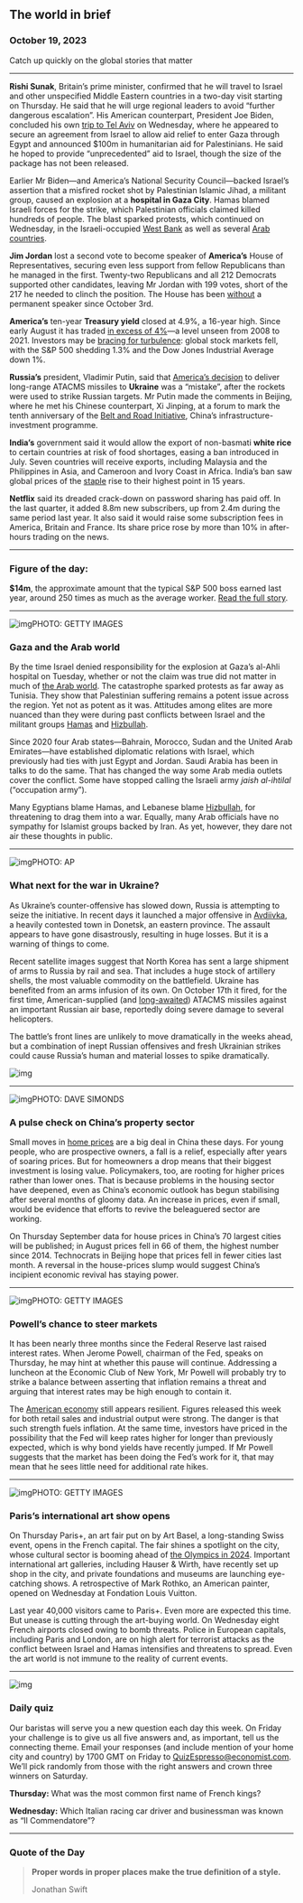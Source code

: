 ## The world in brief

### October 19, 2023

Catch up quickly on the global stories that matter



------



**Rishi Sunak**, Britain’s prime minister, confirmed that he will travel to Israel and other unspecified Middle Eastern countries in a two-day visit starting on Thursday. He said that he will urge regional leaders to avoid “further dangerous escalation”. His American counterpart, President Joe Biden, concluded his own [trip to Tel Aviv](https://www.economist.com/middle-east-and-africa/2023/10/17/biden-steers-a-risky-course-in-the-israel-hamas-war) on Wednesday, where he appeared to secure an agreement from Israel to allow aid relief to enter Gaza through Egypt and announced $100m in humanitarian aid for Palestinians. He said he hoped to provide “unprecedented” aid to Israel, though the size of the package has not been released.

Earlier Mr Biden—and America’s National Security Council—backed Israel’s assertion that a misfired rocket shot by Palestinian Islamic Jihad, a militant group, caused an explosion at a **hospital in Gaza City**. Hamas blamed Israeli forces for the strike, which Palestinian officials claimed killed hundreds of people. The blast sparked protests, which continued on Wednesday, in the Israeli-occupied [West Bank](https://www.economist.com/the-war-in-gaza-may-mark-a-watershed-for-the-palestinian-authority) as well as several [Arab countries](https://www.economist.com/briefing/2023/10/18/the-arab-world-thinks-differently-about-this-war).

**Jim Jordan** lost a second vote to become speaker of **America’s** House of Representatives, securing even less support from fellow Republicans than he managed in the first. Twenty-two Republicans and all 212 Democrats supported other candidates, leaving Mr Jordan with 199 votes, short of the 217 he needed to clinch the position. The House has been [without](https://www.economist.com/united-states/2023/10/04/the-sacking-of-kevin-mccarthy-will-make-supporting-ukraine-harder) a permanent speaker since October 3rd.

**America’s** ten-year **Treasury yield** closed at 4.9%, a 16-year high. Since early August it has traded [in excess of 4%](https://www.economist.com/leaders/2023/09/28/forget-the-shutdown-americas-real-fiscal-worry-is-rising-bond-yields)—a level unseen from 2008 to 2021. Investors may be [bracing for turbulence](https://www.economist.com/finance-and-economics/2023/10/04/a-surge-in-global-bond-yields-threatens-trouble): global stock markets fell, with the S&P 500 shedding 1.3% and the Dow Jones Industrial Average down 1%.

**Russia’s** president, Vladimir Putin, said that [America’s decision](https://www.economist.com/europe/2023/09/22/america-says-it-will-send-long-range-missiles-to-ukraine) to deliver long-range ATACMS missiles to **Ukraine** was a “mistake”, after the rockets were used to strike Russian targets. Mr Putin made the comments in Beijing, where he met his Chinese counterpart, Xi Jinping, at a forum to mark the tenth anniversary of the [Belt and Road Initiative](https://www.economist.com/the-economist-explains/2023/10/17/how-chinas-belt-and-road-initiative-is-changing), China’s infrastructure-investment programme.

**India’s** government said it would allow the export of non-basmati **white rice** to certain countries at risk of food shortages, easing a ban introduced in July. Seven countries will receive exports, including Malaysia and the Philippines in Asia, and Cameroon and Ivory Coast in Africa. India’s ban saw global prices of the [staple](https://www.economist.com/asia/2023/03/28/the-global-rice-crisis) rise to their highest point in 15 years.

**Netflix** said its dreaded crack-down on password sharing has paid off. In the last quarter, it added 8.8m new subscribers, up from 2.4m during the same period last year. It also said it would raise some subscription fees in America, Britain and France. Its share price rose by more than 10% in after-hours trading on the news.



------



### Figure of the day: 

**$14m**, the approximate amount that the typical S&P 500 boss earned last year, around 250 times as much as the average worker. [Read the full story](https://www.economist.com/business/2023/10/17/are-americas-ceos-overpaid).



------



![img](https://niceboy.online/insight/public/Espresso/PHOTOS/20231021_dap326_0.jpg)PHOTO: GETTY IMAGES

### Gaza and the Arab world

By the time Israel denied responsibility for the explosion at Gaza’s al-Ahli hospital on Tuesday, whether or not the claim was true did not matter in much of [the Arab world](https://www.economist.com/briefing/2023/10/18/the-arab-world-thinks-differently-about-this-war). The catastrophe sparked protests as far away as Tunisia. They show that Palestinian suffering remains a potent issue across the region. Yet not as potent as it was. Attitudes among elites are more nuanced than they were during past conflicts between Israel and the militant groups [Hamas](https://www.economist.com/films/2023/10/13/what-is-hamas) and [Hizbullah](https://www.economist.com/the-economist-explains/2023/10/18/what-is-hizbullah).

Since 2020 four Arab states—Bahrain, Morocco, Sudan and the United Arab Emirates—have established diplomatic relations with Israel, which previously had ties with just Egypt and Jordan. Saudi Arabia has been in talks to do the same. That has changed the way some Arab media outlets cover the conflict. Some have stopped calling the Israeli army *jaish al-ihtilal* (“occupation army”).

Many Egyptians blame Hamas, and Lebanese blame [Hizbullah](https://www.economist.com/the-economist-explains/2023/10/18/what-is-hizbullah), for threatening to drag them into a war. Equally, many Arab officials have no sympathy for Islamist groups backed by Iran. As yet, however, they dare not air these thoughts in public.



------



![img](https://niceboy.online/insight/public/Espresso/PHOTOS/20231021_dap325.jpg)PHOTO: AP

### What next for the war in Ukraine?

As Ukraine’s counter-offensive has slowed down, Russia is attempting to seize the initiative. In recent days it launched a major offensive in [Avdiivka](https://www.economist.com/europe/2023/10/14/now-russia-is-fighting-to-gain-territory-in-the-east-of-ukraine), a heavily contested town in Donetsk, an eastern province. The assault appears to have gone disastrously, resulting in huge losses. But it is a warning of things to come.

Recent satellite images suggest that North Korea has sent a large shipment of arms to Russia by rail and sea. That includes a huge stock of artillery shells, the most valuable commodity on the battlefield. Ukraine has benefited from an arms infusion of its own. On October 17th it fired, for the first time, American-supplied (and [long-awaited](https://www.economist.com/europe/2023/09/22/america-says-it-will-send-long-range-missiles-to-ukraine)) ATACMS missiles against an important Russian air base, reportedly doing severe damage to several helicopters.

The battle’s front lines are unlikely to move dramatically in the weeks ahead, but a combination of inept Russian offensives and fresh Ukrainian strikes could cause Russia’s human and material losses to spike dramatically.

![img](https://niceboy.online/insight/public/Espresso/PHOTOS/20231021_DAM921.jpg)



------



![img](https://niceboy.online/insight/public/Espresso/PHOTOS/20231021_dap329.jpg)PHOTO: DAVE SIMONDS

### A pulse check on China’s property sector

Small moves in [home prices](https://www.economist.com/china/2023/10/12/amid-turmoil-in-chinas-property-market-the-public-seethes) are a big deal in China these days. For young people, who are prospective owners, a fall is a relief, especially after years of soaring prices. But for homeowners a drop means that their biggest investment is losing value. Policymakers, too, are rooting for higher prices rather than lower ones. That is because problems in the housing sector have deepened, even as China’s economic outlook has begun stabilising after several months of gloomy data. An increase in prices, even if small, would be evidence that efforts to revive the beleaguered sector are working.

On Thursday September data for house prices in China’s 70 largest cities will be published; in August prices fell in 66 of them, the highest number since 2014. Technocrats in Beijing hope that prices fell in fewer cities last month. A reversal in the house-prices slump would suggest China’s incipient economic revival has staying power.



------



![img](https://niceboy.online/insight/public/Espresso/PHOTOS/20231021_dap328.jpg)PHOTO: GETTY IMAGES

### Powell’s chance to steer markets

It has been nearly three months since the Federal Reserve last raised interest rates. When Jerome Powell, chairman of the Fed, speaks on Thursday, he may hint at whether this pause will continue. Addressing a luncheon at the Economic Club of New York, Mr Powell will probably try to strike a balance between asserting that inflation remains a threat and arguing that interest rates may be high enough to contain it.

The [American economy](https://www.economist.com/finance-and-economics/2023/08/23/americas-astonishing-economic-growth-goes-up-another-gear) still appears resilient. Figures released this week for both retail sales and industrial output were strong. The danger is that such strength fuels inflation. At the same time, investors have priced in the possibility that the Fed will keep rates higher for longer than previously expected, which is why bond yields have recently jumped. If Mr Powell suggests that the market has been doing the Fed’s work for it, that may mean that he sees little need for additional rate hikes.



------



![img](https://niceboy.online/insight/public/Espresso/PHOTOS/20231021_dap322_1.jpg)PHOTO: GETTY IMAGES

### Paris’s international art show opens

On Thursday Paris+, an art fair put on by Art Basel, a long-standing Swiss event, opens in the French capital. The fair shines a spotlight on the city, whose cultural sector is booming ahead of [the Olympics in 2024](https://www.economist.com/culture/2023/10/13/cricket-will-make-the-olympics-bigger-and-better). Important international art galleries, including Hauser & Wirth, have recently set up shop in the city, and private foundations and museums are launching eye-catching shows. A retrospective of Mark Rothko, an American painter, opened on Wednesday at Fondation Louis Vuitton.

Last year 40,000 visitors came to Paris+. Even more are expected this time. But unease is cutting through the art-buying world. On Wednesday eight French airports closed owing to bomb threats. Police in European capitals, including Paris and London, are on high alert for terrorist attacks as the conflict between Israel and Hamas intensifies and threatens to spread. Even the art world is not immune to the reality of current events.



------



![img](https://niceboy.online/insight/public/Espresso/PHOTOS/QuizNEW_181.jpeg)

### Daily quiz

Our baristas will serve you a new question each day this week. On Friday your challenge is to give us all five answers and, as important, tell us the connecting theme. Email your responses (and include mention of your home city and country) by 1700 GMT on Friday to [QuizEspresso@economist.com](https://mail.google.com/mail/?view=cm&fs=1&tf=1&to=QuizEspresso@economist.com). We’ll pick randomly from those with the right answers and crown three winners on Saturday.

**Thursday:** What was the most common first name of French kings?

**Wednesday:** Which Italian racing car driver and businessman was known as “Il Commendatore”?



------



### Quote of the Day

> **Proper words in proper places make the true definition of a style.**
>
> Jonathan Swift



